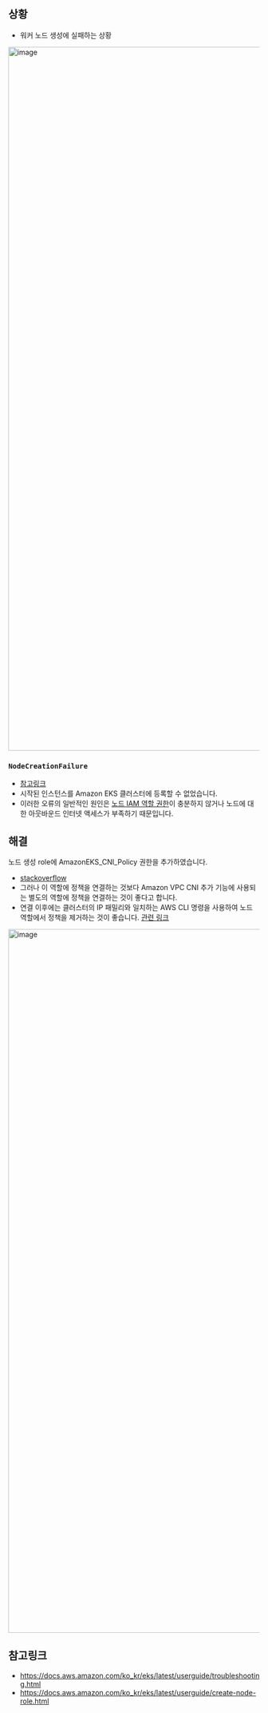 ## 상황
- 워커 노드 생성에 실패하는 상황
<img width="1408" alt="image" src="https://github.com/bong6981/kube-study/assets/103120173/1688fdff-7af5-4d2f-9a78-72c0a8d0d6f8">

### `NodeCreationFailure`
- [참고링크](https://docs.aws.amazon.com/ko_kr/eks/latest/userguide/troubleshooting.html)
- 시작된 인스턴스를 Amazon EKS 클러스터에 등록할 수 없었습니다.
- 이러한 오류의 일반적인 원인은 [노드 IAM 역할 권한](https://docs.aws.amazon.com/ko_kr/eks/latest/userguide/create-node-role.html)이 충분하지 않거나 노드에 대한 아웃바운드 인터넷 액세스가 부족하기 때문입니다.

## 해결
 노드 생성 role에 AmazonEKS_CNI_Policy 권한을 추가하였습니다.
  - [stackoverflow](https://stackoverflow.com/questions/65807859/nodecreationfailure-unhealthy-nodes-in-the-kubernetes-cluster)
 - 그러나 이 역할에 정책을 연결하는 것보다 Amazon VPC CNI 추가 기능에 사용되는 별도의 역할에 정책을 연결하는 것이 좋다고 합니다.
 - 연결 이후에는 클러스터의 IP 패밀리와 일치하는 AWS CLI 명령을 사용하여 노드 역할에서 정책을 제거하는 것이 좋습니다. [관련 링크](https://docs.aws.amazon.com/ko_kr/eks/latest/userguide/cni-iam-role.html)

<img width="1408" alt="image" src="https://github.com/bong6981/kube-study/assets/103120173/8036e969-e1ff-4c8d-b0fc-425346dc6503">

## 참고링크
- https://docs.aws.amazon.com/ko_kr/eks/latest/userguide/troubleshooting.html
- https://docs.aws.amazon.com/ko_kr/eks/latest/userguide/create-node-role.html
